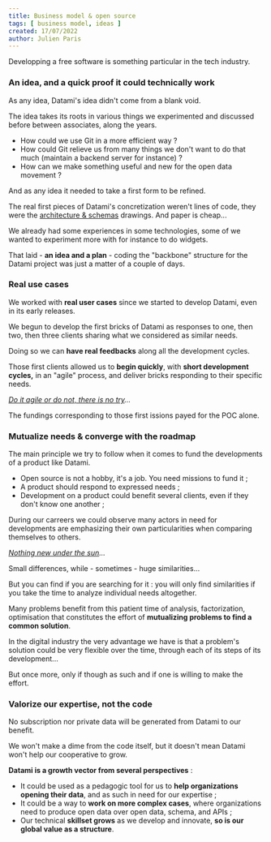 ```yaml
---
title: Business model & open source
tags: [ business model, ideas ]
created: 17/07/2022
author: Julien Paris
---
```


Developping a free software is something particular in the tech industry.

### An idea, and a quick proof it could technically work

As any idea, Datami's idea didn't come from a blank void.

The idea takes its roots in various things we experimented and discussed before between associates, along the years. 

- How could we use Git in a more efficient way ?
- How could Git relieve us from many things we don't want to do that much (maintain a backend server for instance) ?
- How can we make something useful and new for the open data movement ?

And as any idea it needed to take a first form to be refined.

The real first pieces of Datami's concretization weren't lines of code, they were the [architecture & schemas](/architecture) drawings. And paper is cheap...

We already had some experiences in some technologies, some of we wanted to experiment more with for instance to do widgets.

That laid - **an idea and a plan** - coding the "backbone" structure for the Datami project was just a matter of a couple of days.

### Real use cases

We worked with **real user cases** since we started to develop Datami, even in its early releases.

We begun to develop the first bricks of Datami as responses to one, then two, then three clients sharing what we considered as similar needs.

Doing so we can **have real feedbacks** along all the development cycles.

Those first clients allowed us to **begin quickly**, with **short development cycles,** in an "agile" process, and deliver bricks responding to their specific needs.

_[Do it agile or do not, there is no try](https://www.youtube.com/watch?v=BQ4yd2W50No)..._

The fundings corresponding to those first issions payed for the POC alone.

### Mutualize needs  & converge with the roadmap

The main principle we try to follow when it comes to fund the developments of a product like Datami.

- Open source is not a hobby, it's a job. You need missions to fund it ;
- A product should respond to expressed needs ;
- Development on a product could benefit several clients, even if they don't know one another ;

During our carreers we could observe many actors in need for developments are emphasizing their own particularities when comparing themselves to others. 

_[Nothing new under the sun](https://fr.wikipedia.org/wiki/Narcissisme_des_petites_diff%C3%A9rences-)..._

Small differences, while - sometimes - huge similarities...

But you can find if you are searching for it : you will only find similarities if you take the time to analyze individual needs altogether.

Many problems benefit from this patient time of analysis, factorization, optimisation that constitutes the effort of **mutualizing problems to find a common solution**.

In the digital industry the very advantage we have is that a problem's solution could be very flexible over the time, through each of its steps of its development...

But once more, only if though as such and if one is willing to make the effort.

### Valorize our expertise, not the code

No subscription nor private data will be generated from Datami to our benefit.

We won't make a dime from the code itself, but it doesn't mean Datami won't help our cooperative to grow.

**Datami is a growth vector from several perspectives** :

- It could be used as a pedagogic tool for us to **help organizations opening their data**, and as such in need for our expertise ;
- It could be a way to **work on more complex cases**, where organizations need to produce open data over open data, schema, and APIs ;
- Our technical **skillset grows** as we develop and innovate, **so is our global value as a structure**.
